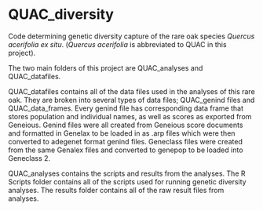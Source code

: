 # QUAC_diversity

Code determining genetic diversity capture of the rare oak species <i>Quercus acerifolia </i> <i>ex situ</i>. (<i>Quercus acerifolia</i> is abbreviated to QUAC in this project). 

The two main folders of this project are QUAC_analyses and QUAC_datafiles. 

QUAC_datafiles contains all of the data files used in the analyses of this rare oak. They are broken into several types of data files; QUAC_genind files and QUAC_data_frames. Every genind file has corresponding data frame that stores population and individual names, as well as scores as exported from Geneious. Genind files were all created from Geneious score documents and formatted in Genelax to be loaded in as .arp files which were then converted to adegenet format genind files. Geneclass files were created from the same Genalex files and converted to genepop to be loaded into Geneclass 2. 

QUAC_analyses contains the scripts and results from the analyses. The R Scripts folder contains all of the scripts used for running genetic diversity analyses. The results folder contains all of the raw result files from analyses. 
